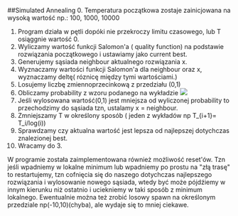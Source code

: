 ##Simulated Annealing
0. Temperatura początkowa zostaje zainicjowana na wysoką wartość np.: 100, 1000, 10000
1. Program działa w pętli dopóki nie przekroczy limitu czasowego, lub T osiąggnie wartość 0.
2. Wyliczamy wartość funkcji Salomon'a ( quality function) na podstawie rozwiązania początkowego i ustawiamy jako current best.
3. Generujemy sąsiada neighbour aktualnego rozwiązania x.
4. Wyznaczamy wartości funkcji Salomon'a dla neighbour oraz x, wyznaczamy deltę( róznicę między tymi wartościami.)
5. Losujemy liczbę zmiennoprzecinkową z przedziału (0,1)
6. Obliczamy probability z wzoru podanego na wykładzie <img src="https://latex.codecogs.com/svg.latex? p=e^{\frac{delta}{T}}"/>
7. Jeśli wylosowana wartość(0,1) jest mniejsza od wyliczonej probability to przechodzimy do sąsiada tzn, ustalamy x = neighbour.
8. Zmniejszamy T w określony sposób ( jeden z wykładów np T_{i+1}= T_i/log(i))
9. Sprawdzamy czy aktualna wartość jest lepsza od najlepszej dotychczas znalezionej best.
10. Wracamy do 3.

W programie została zaimplementowana również możliwość reset'ów. Tzn jeśli wpadniemy w lokalne minimum lub wpadniemy po prostu na "złą trasę"
to restartujemy, tzn cofnięcia się do naszego dotychczas najlepszego rozwiązania i wylosowanie nowego sąsiada, wtedy być może pójdźiemy w innym kierunku
niż ostatnio i uciekniemy w taki sposób z minimum lokalnego.
Ewentualnie można też zrobić losowy spawn na określonym przedziale np(-10,10)(chyba), ale wydaje się to mniej ciekawe.